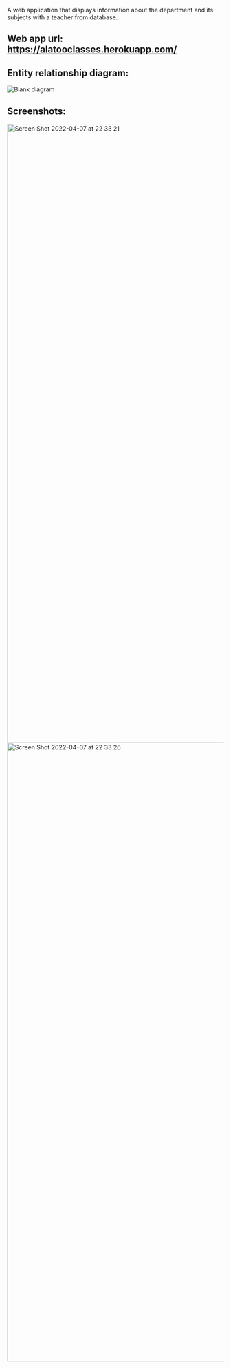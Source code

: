 A web application that displays information about the department and its subjects with a teacher from database.

## Web app url: https://alatooclasses.herokuapp.com/

## Entity relationship diagram:
![Blank diagram](https://user-images.githubusercontent.com/50268957/162257426-443ba43b-e5dd-46d0-b05a-99f8d7f1b1cd.png)

## Screenshots:
<img width="1440" alt="Screen Shot 2022-04-07 at 22 33 21" src="https://user-images.githubusercontent.com/50268957/162253108-49da55ea-a9a3-4070-89ee-f8dcbefb7a08.png">
<img width="1440" alt="Screen Shot 2022-04-07 at 22 33 26" src="https://user-images.githubusercontent.com/50268957/162253094-77714cf5-5be7-4191-9d2c-bf343222fb8b.png">
